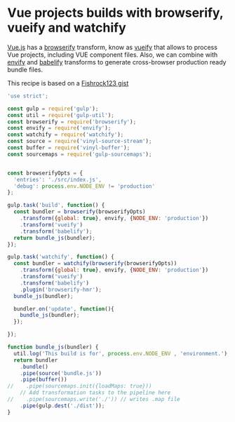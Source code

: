 # Vue projects builds with browserify, vueify and watchify

[Vue.js](https://vuejs.org/) has a [browserify](https://github.com/browserify/browserify)
transform, know as [vueify](https://github.com/vuejs/vueify) that allows to
process Vue projects, including VUE component files. Also, we can combine with
[envify](https://github.com/hughsk/envify) and [babelify](https://github.com/babel/babelify)
transforms to generate cross-browser production ready bundle files.

This recipe is based on a
[Fishrock123 gist](https://gist.github.com/Fishrock123/8ea81dad3197c2f84366)

``` javascript
'use strict';

const gulp = require('gulp');
const util = require('gulp-util');
const browserify = require('browserify');
const envify = require('envify');
const watchify = require('watchify');
const source = require('vinyl-source-stream');
const buffer = require('vinyl-buffer');
const sourcemaps = require('gulp-sourcemaps');


const browserifyOpts = {
  'entries': './src/index.js',
  'debug': process.env.NODE_ENV != 'production'
};

gulp.task('build', function() {
  const bundler = browserify(browserifyOpts)
    .transform({global: true}, envify, {NODE_ENV: 'production'})
    .transform('vueify')
    .transform('babelify');
  return bundle_js(bundler);
});

gulp.task('watchify', function() {
  const bundler = watchify(browserify(browserifyOpts))
    .transform({global: true}, envify, {NODE_ENV: 'production'})
    .transform('vueify')
    .transform('babelify')
    .plugin('browserify-hmr');
  bundle_js(bundler);

  bundler.on('update', function(){
    bundle_js(bundler);
  });

});

function bundle_js(bundler) {
  util.log('This build is for', process.env.NODE_ENV , 'environment.');
  return bundler
    .bundle()
    .pipe(source('bundle.js'))
    .pipe(buffer())
//    .pipe(sourcemaps.init({loadMaps: true}))
    // Add transformation tasks to the pipeline here
//    .pipe(sourcemaps.write('./')) // writes .map file
    .pipe(gulp.dest('./dist'));
}

```

